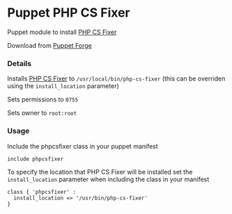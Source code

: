 # Puppet PHP CS Fixer

Puppet module to install [PHP CS Fixer](https://github.com/fabpot/PHP-CS-Fixer)

Download from [Puppet Forge](http://forge.puppetlabs.com/mike182uk/phpcsfixer)

### Details

Installs [PHP CS Fixer](https://github.com/fabpot/PHP-CS-Fixer) to `/usr/local/bin/php-cs-fixer` (this can be overriden using the `install_location` parameter)

Sets permissions to `0755`

Sets owner to `root:root`

### Usage

Include the phpcsfixer class in your puppet manifest

```
include phpcsfixer
```

To specify the location that PHP CS Fixer will be installed set the `install_location` parameter when including the class in your manifest

```
class { 'phpcsfixer' :
  install_location => '/usr/bin/php-cs-fixer'
}
```

